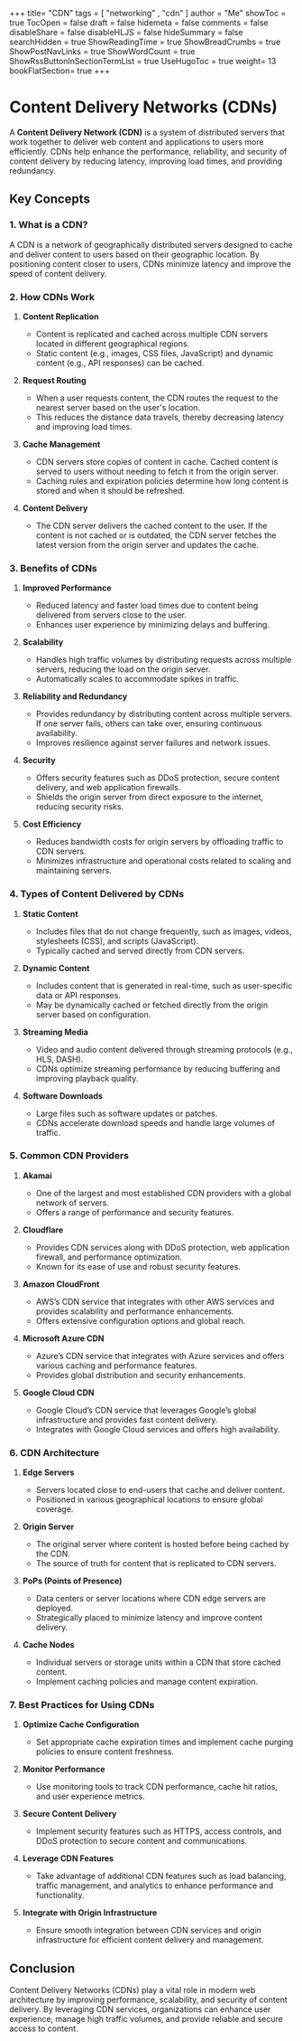 +++
title= "CDN"
tags = [ "networking" , "cdn" ]
author = "Me"
showToc = true
TocOpen = false
draft = false
hidemeta = false
comments = false
disableShare = false
disableHLJS = false
hideSummary = false
searchHidden = true
ShowReadingTime = true
ShowBreadCrumbs = true
ShowPostNavLinks = true
ShowWordCount = true
ShowRssButtonInSectionTermList = true
UseHugoToc = true
weight= 13
bookFlatSection= true
+++


# Content Delivery Networks (CDNs)

A **Content Delivery Network (CDN)** is a system of distributed servers that work together to deliver web content and applications to users more efficiently. CDNs help enhance the performance, reliability, and security of content delivery by reducing latency, improving load times, and providing redundancy.

## Key Concepts

### 1. **What is a CDN?**

A CDN is a network of geographically distributed servers designed to cache and deliver content to users based on their geographic location. By positioning content closer to users, CDNs minimize latency and improve the speed of content delivery.

### 2. **How CDNs Work**

1. **Content Replication**
   - Content is replicated and cached across multiple CDN servers located in different geographical regions.
   - Static content (e.g., images, CSS files, JavaScript) and dynamic content (e.g., API responses) can be cached.

2. **Request Routing**
   - When a user requests content, the CDN routes the request to the nearest server based on the user's location.
   - This reduces the distance data travels, thereby decreasing latency and improving load times.

3. **Cache Management**
   - CDN servers store copies of content in cache. Cached content is served to users without needing to fetch it from the origin server.
   - Caching rules and expiration policies determine how long content is stored and when it should be refreshed.

4. **Content Delivery**
   - The CDN server delivers the cached content to the user. If the content is not cached or is outdated, the CDN server fetches the latest version from the origin server and updates the cache.

### 3. **Benefits of CDNs**

1. **Improved Performance**
   - Reduced latency and faster load times due to content being delivered from servers close to the user.
   - Enhances user experience by minimizing delays and buffering.

2. **Scalability**
   - Handles high traffic volumes by distributing requests across multiple servers, reducing the load on the origin server.
   - Automatically scales to accommodate spikes in traffic.

3. **Reliability and Redundancy**
   - Provides redundancy by distributing content across multiple servers. If one server fails, others can take over, ensuring continuous availability.
   - Improves resilience against server failures and network issues.

4. **Security**
   - Offers security features such as DDoS protection, secure content delivery, and web application firewalls.
   - Shields the origin server from direct exposure to the internet, reducing security risks.

5. **Cost Efficiency**
   - Reduces bandwidth costs for origin servers by offloading traffic to CDN servers.
   - Minimizes infrastructure and operational costs related to scaling and maintaining servers.

### 4. **Types of Content Delivered by CDNs**

1. **Static Content**
   - Includes files that do not change frequently, such as images, videos, stylesheets (CSS), and scripts (JavaScript).
   - Typically cached and served directly from CDN servers.

2. **Dynamic Content**
   - Includes content that is generated in real-time, such as user-specific data or API responses.
   - May be dynamically cached or fetched directly from the origin server based on configuration.

3. **Streaming Media**
   - Video and audio content delivered through streaming protocols (e.g., HLS, DASH).
   - CDNs optimize streaming performance by reducing buffering and improving playback quality.

4. **Software Downloads**
   - Large files such as software updates or patches.
   - CDNs accelerate download speeds and handle large volumes of traffic.

### 5. **Common CDN Providers**

1. **Akamai**
   - One of the largest and most established CDN providers with a global network of servers.
   - Offers a range of performance and security features.

2. **Cloudflare**
   - Provides CDN services along with DDoS protection, web application firewall, and performance optimization.
   - Known for its ease of use and robust security features.

3. **Amazon CloudFront**
   - AWS’s CDN service that integrates with other AWS services and provides scalability and performance enhancements.
   - Offers extensive configuration options and global reach.

4. **Microsoft Azure CDN**
   - Azure’s CDN service that integrates with Azure services and offers various caching and performance features.
   - Provides global distribution and security enhancements.

5. **Google Cloud CDN**
   - Google Cloud’s CDN service that leverages Google’s global infrastructure and provides fast content delivery.
   - Integrates with Google Cloud services and offers high availability.

### 6. **CDN Architecture**

1. **Edge Servers**
   - Servers located close to end-users that cache and deliver content.
   - Positioned in various geographical locations to ensure global coverage.

2. **Origin Server**
   - The original server where content is hosted before being cached by the CDN.
   - The source of truth for content that is replicated to CDN servers.

3. **PoPs (Points of Presence)**
   - Data centers or server locations where CDN edge servers are deployed.
   - Strategically placed to minimize latency and improve content delivery.

4. **Cache Nodes**
   - Individual servers or storage units within a CDN that store cached content.
   - Implement caching policies and manage content expiration.

### 7. **Best Practices for Using CDNs**

1. **Optimize Cache Configuration**
   - Set appropriate cache expiration times and implement cache purging policies to ensure content freshness.

2. **Monitor Performance**
   - Use monitoring tools to track CDN performance, cache hit ratios, and user experience metrics.

3. **Secure Content Delivery**
   - Implement security features such as HTTPS, access controls, and DDoS protection to secure content and communications.

4. **Leverage CDN Features**
   - Take advantage of additional CDN features such as load balancing, traffic management, and analytics to enhance performance and functionality.

5. **Integrate with Origin Infrastructure**
   - Ensure smooth integration between CDN services and origin infrastructure for efficient content delivery and management.

## Conclusion

Content Delivery Networks (CDNs) play a vital role in modern web architecture by improving performance, scalability, and security of content delivery. By leveraging CDN services, organizations can enhance user experience, manage high traffic volumes, and provide reliable and secure access to content.

